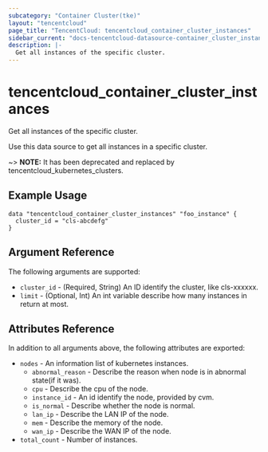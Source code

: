 ```yaml
---
subcategory: "Container Cluster(tke)"
layout: "tencentcloud"
page_title: "TencentCloud: tencentcloud_container_cluster_instances"
sidebar_current: "docs-tencentcloud-datasource-container_cluster_instances"
description: |-
  Get all instances of the specific cluster.
---
```


# tencentcloud_container_cluster_instances

Get all instances of the specific cluster.

Use this data source to get all instances in a specific cluster.

~> **NOTE:** It has been deprecated and replaced by tencentcloud_kubernetes_clusters.

## Example Usage

```hcl
data "tencentcloud_container_cluster_instances" "foo_instance" {
  cluster_id = "cls-abcdefg"
}
```

## Argument Reference

The following arguments are supported:

* `cluster_id` - (Required, String) An ID identify the cluster, like cls-xxxxxx.
* `limit` - (Optional, Int) An int variable describe how many instances in return at most.

## Attributes Reference

In addition to all arguments above, the following attributes are exported:

* `nodes` - An information list of kubernetes instances.
  * `abnormal_reason` - Describe the reason when node is in abnormal state(if it was).
  * `cpu` - Describe the cpu of the node.
  * `instance_id` - An id identify the node, provided by cvm.
  * `is_normal` - Describe whether the node is normal.
  * `lan_ip` - Describe the LAN IP of the node.
  * `mem` - Describe the memory of the node.
  * `wan_ip` - Describe the WAN IP of the node.
* `total_count` - Number of instances.



